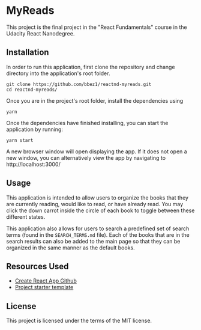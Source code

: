 # MyReads

This project is the final project in the "React Fundamentals" course in the Udacity React Nanodegree.

## Installation

In order to run this application, first clone the repository and change directory into the application's root folder.

```
git clone https://github.com/bbez1/reactnd-myreads.git
cd reactnd-myreads/
```

Once you are in the project's root folder, install the dependencies using

```
yarn
```

Once the dependencies have finished installing, you can start the application by running:

```
yarn start
```

A new browser window will open displaying the app. If it does not open a new window, you can alternatively view the app by navigating to http://localhost:3000/

## Usage

This application is intended to allow users to organize the books that they are currently reading, would like to read, or have already read. You may click the down carrot inside the circle of each book to toggle between these different states.

This application also allows for users to search a predefined set of search terms (found in the `SEARCH_TERMS.md` file). Each of the books that are in the search results can also be added to the main page so that they can be organized in the same manner as the default books.

## Resources Used

- [Create React App Github](https://github.com/facebook/create-react-app)
- [Project starter template](https://github.com/udacity/reactnd-project-myreads-starter)

## License

This project is licensed under the terms of the MIT license.

